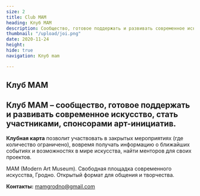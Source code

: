 ```yaml
---
size: 2
title: Club MAM
heading: Клуб МАМ
description: Сообщество, готовое поддержать и развивать современное искусство.
thumbnail: "/upload/joi.png"
date: 2020-11-24
height: 
hide: true
navigation: Клуб mam

---
```

## Клуб МАМ ##

Клуб MAM – сообщество, готовое поддержать и развивать современное искусство, стать участниками, спонсорами арт-инициатив. 
--------------- 

**Клубная карта** позволит участвовать в закрытых мероприятиях (где количество ограничено), вовремя получать информацию о ближайших событиях и возможностях в мире искусства, найти менторов для своих проектов.  

MAM (Modern Art Museum). Свободная площадка современного искусства, Гродно. Открытый формат для общения и творчества.

**Контакты:** mamgrodno@gmail.com
